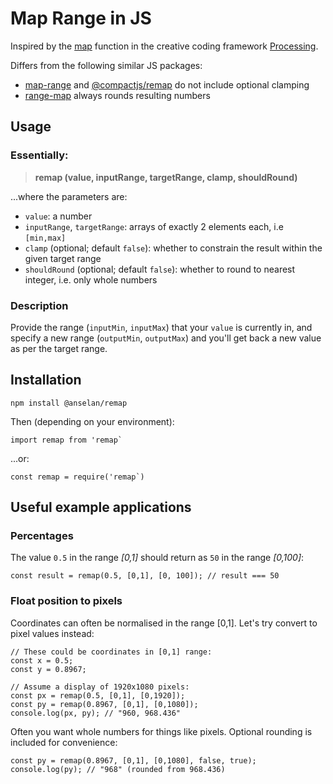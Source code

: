# Map Range in JS

Inspired by the [map](https://processing.org/reference/map_.html) function in the creative coding framework [Processing](https://processing.org/).

Differs from the following similar JS packages:
*  [map-range](https://www.npmjs.com/package/map-range) and [@compactjs/remap](https://www.npmjs.com/package/@compactjs/remap) do not include optional clamping
* [range-map](https://www.npmjs.com/package/range-map) always rounds resulting numbers

## Usage
### Essentially:
> **remap (value, inputRange, targetRange, clamp, shouldRound)**

...where the parameters are:

* `value`: a number
* `inputRange`, `targetRange`: arrays of exactly 2 elements each, i.e `[min,max]`
* `clamp` (optional; default `false`): whether to constrain the result within the given target range
* `shouldRound` (optional; default `false`): whether to round to nearest integer, i.e. only whole numbers

### Description
Provide the range (`inputMin`, `inputMax`) that your `value` is currently in, and specify a new range (`outputMin`, `outputMax`) and you'll get back a new value as per the target range.

## Installation
```
npm install @anselan/remap
```

Then (depending on your environment):
```
import remap from 'remap`
```
...or:
```
const remap = require('remap`)
```

## Useful example applications
### Percentages
The value `0.5` in the range *[0,1]* should return as `50` in the range *[0,100]*:
```
const result = remap(0.5, [0,1], [0, 100]); // result === 50
```
### Float position to pixels
Coordinates can often be normalised in the range [0,1]. Let's try convert to pixel values instead:
```
// These could be coordinates in [0,1] range:
const x = 0.5;
const y = 0.8967;

// Assume a display of 1920x1080 pixels:
const px = remap(0.5, [0,1], [0,1920]);
const py = remap(0.8967, [0,1], [0,1080]);
console.log(px, py); // "960, 968.436"
```
Often you want whole numbers for things like pixels. Optional rounding is included for convenience:
```
const py = remap(0.8967, [0,1], [0,1080], false, true);
console.log(py); // "968" (rounded from 968.436)
```


